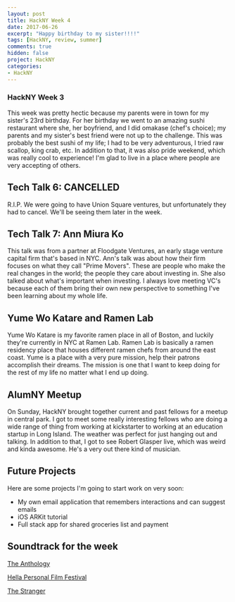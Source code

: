 ```yaml
---
layout: post
title: HackNY Week 4
date: 2017-06-26
excerpt: "Happy birthday to my sister!!!!"
tags: [HackNY, review, summer]
comments: true
hidden: false
project: HackNY
categories:
- HackNY
---
```


### HackNY Week 3

This week was pretty hectic because my parents were in town for my sister's 23rd birthday. For her birthday we went to an amazing sushi restaurant where she, her boyfriend, and I did omakase (chef's choice); my parents and my sister's best friend were not up to the challenge. This was probably the best sushi of my life; I had to be very adventurous, I tried raw scallop, king crab, etc. In addition to that, it was also pride weekend, which was really cool to experience! I'm glad to live in a place where people are very accepting of others. 


## Tech Talk 6: CANCELLED

R.I.P. We were going to have Union Square ventures, but unfortunately they had to cancel. We'll be seeing them later in the week.

## Tech Talk 7: Ann Miura Ko

This talk was from a partner at Floodgate Ventures, an early stage venture capital firm that's based in NYC. Ann's talk was about how their firm focuses on what they call "Prime Movers". These are people who make the real changes in the world; the people they care about investing in. She also talked about what's important when investing. I always love meeting VC's because each of them bring their own new perspective to something I've been learning about my whole life. 

## Yume Wo Katare and Ramen Lab

Yume Wo Katare is my favorite ramen place in all of Boston, and luckily they're currently in NYC at Ramen Lab. Ramen Lab is basically a ramen residency place that houses different ramen chefs from around the east coast. Yume is a place with a very pure mission, help their patrons accomplish their dreams. The mission is one that I want to keep doing for the rest of my life no matter what I end up doing.  

## AlumNY Meetup

On Sunday, HackNY brought together current and past fellows for a meetup in central park. I got to meet some really interesting fellows who are doing a wide range of thing from working at kickstarter to working at an education startup in Long Island. The weather was perfect for just hanging out and talking. In addition to that, I got to see Robert Glasper live, which was weird and kinda awesome. He's a very out there kind of musician.

## Future Projects

Here are some projects I'm going to start work on very soon: 
* My own email application that remembers interactions and can suggest emails
* iOS ARKit tutorial
* Full stack app for shared groceries list and payment

## Soundtrack for the week

[The Anthology](https://www.youtube.com/watch?v=vQofcJ6L2Rk&list=PLDC60C815BE117301)

[Hella Personal Film Festival](https://www.youtube.com/watch?v=hqHbtOUZjdI)

[The Stranger](https://www.youtube.com/watch?v=gFy1BMaYRh0)




